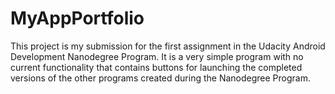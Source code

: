 # MyAppPortfolio
This project is my submission for the first assignment in the Udacity Android Development Nanodegree Program. It is a very simple program with no current functionality that contains buttons for launching the completed versions of the other programs created during the Nanodegree Program.
